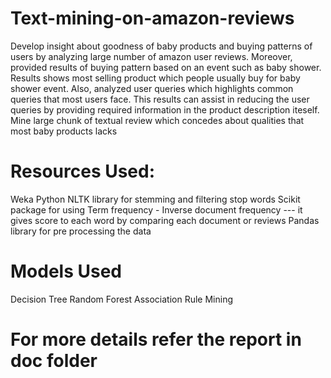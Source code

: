 # Text-mining-on-amazon-reviews
Develop insight about goodness of baby products and buying patterns of users by analyzing large number of amazon user reviews.
Moreover, provided results of buying pattern based on an event such as baby shower. Results shows most selling product which people usually buy for baby shower event.
Also, analyzed user queries which highlights common queries that most users face. This results can assist in reducing the user queries by providing required information in the product description iteself. 
Mine large chunk of textual review which concedes about qualities that most baby products lacks

# Resources Used:
Weka
Python
NLTK library for stemming and filtering stop words
Scikit package for using Term frequency - Inverse document frequency --- it gives score to each word by comparing each document or reviews
Pandas library for pre processing the data

# Models Used
Decision Tree
Random Forest
Association Rule Mining

# For more details refer the report in doc folder

